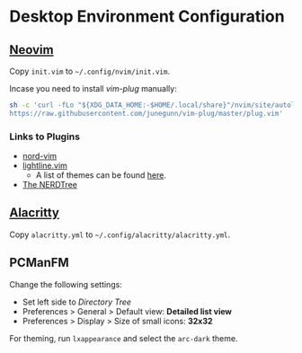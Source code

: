 # Desktop Environment Configuration

## [Neovim](https://github.com/neovim/neovim)

Copy `init.vim` to `~/.config/nvim/init.vim`.

Incase you need to install *vim-plug* manually: 

```bash
sh -c 'curl -fLo "${XDG_DATA_HOME:-$HOME/.local/share}"/nvim/site/autoload/plug.vim --create-dirs \
https://raw.githubusercontent.com/junegunn/vim-plug/master/plug.vim'
```

### Links to Plugins

- [nord-vim](https://github.com/arcticicestudio/nord-vim)
- [lightline.vim](https://github.com/itchyny/lightline.vim)
    - A list of themes can be found [here](https://github.com/itchyny/lightline.vim/blob/master/colorscheme.md).
- [The NERDTree](https://github.com/preservim/nerdtree)

## [Alacritty](https://github.com/alacritty/alacritty)

Copy `alacritty.yml` to `~/.config/alacritty/alacritty.yml`.

## PCManFM

Change the following settings: 

- Set left side to *Directory Tree*
- Preferences > General > Default view: **Detailed list view**
- Preferences > Display > Size of small icons: **32x32**

For theming, run `lxappearance` and select the `arc-dark` theme.